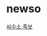 # newso

[씨수소 족보](https://newsoletter.github.io/archive/kpn-tree-%E1%84%87%E1%85%AE%E1%84%80%E1%85%B5%E1%84%8C%E1%85%AE%E1%86%AB.html)
